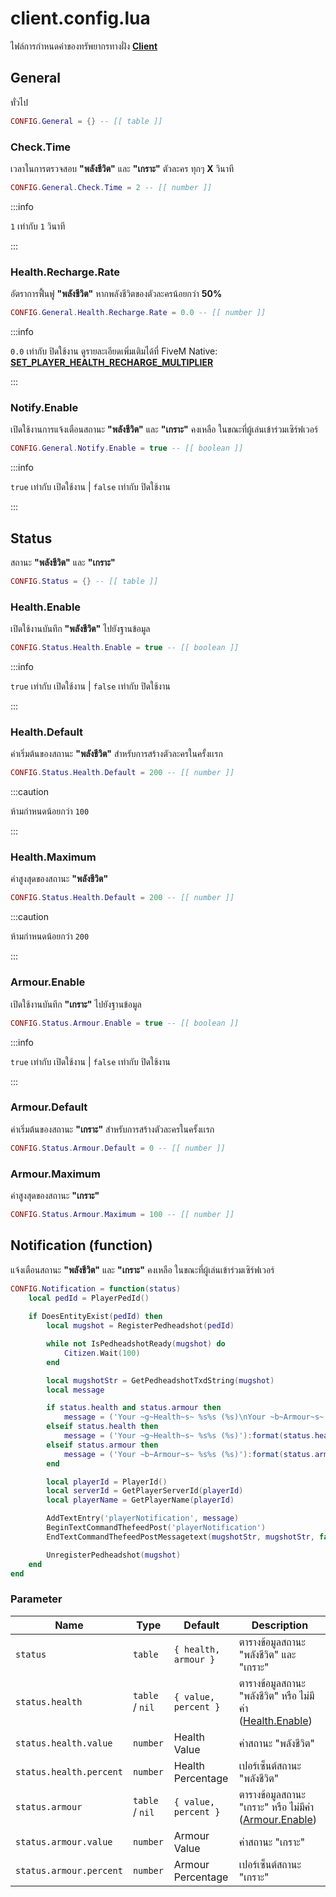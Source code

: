 # client.config.lua

ไฟล์การกำหนดค่าของทรัพยากรทางฝั่ง **[Client](https://en.wikipedia.org/wiki/Client-side)**

## General

ทั่วไป

```lua title="บรรทัดที่ 11"
CONFIG.General = {} -- [[ table ]]
```

### Check.Time

เวลาในการตรวจสอบ **"พลังชีวิต"** และ **"เกราะ"** ตัวละคร ทุกๆ **X** วินาที

```lua title="บรรทัดที่ 13"
CONFIG.General.Check.Time = 2 -- [[ number ]]
```

:::info

`1` เท่ากับ `1` วินาที

:::

### Health.Recharge.Rate

อัตราการฟื้นฟู **"พลังชีวิต"** หากพลังชีวิตของตัวละครน้อยกว่า **50%**

```lua title="บรรทัดที่ 18"
CONFIG.General.Health.Recharge.Rate = 0.0 -- [[ number ]]
```

:::info

`0.0` เท่ากับ ปิดใช้งาน ดูรายละเอียดเพิ่มเติมได้ที่ FiveM Native: **[SET_PLAYER_HEALTH_RECHARGE_MULTIPLIER](https://docs.fivem.net/natives/?_0x5DB660B38DD98A31)**

:::

### Notify.Enable

เปิดใช้งานการแจ้งเตือนสถานะ **"พลังชีวิต"** และ **"เกราะ"** คงเหลือ ในขณะที่ผู้เล่นเข้าร่วมเซิร์ฟเวอร์

```lua title="บรรทัดที่ 23"
CONFIG.General.Notify.Enable = true -- [[ boolean ]]
```

:::info

`true` เท่ากับ เปิดใช้งาน | `false` เท่ากับ ปิดใช้งาน

:::

## Status

สถานะ **"พลังชีวิต"** และ **"เกราะ"**

```lua title="บรรทัดที่ 27"
CONFIG.Status = {} -- [[ table ]]
```

### Health.Enable

เปิดใช้งานบันทึก **"พลังชีวิต"** ไปยังฐานข้อมูล

```lua title="บรรทัดที่ 29"
CONFIG.Status.Health.Enable = true -- [[ boolean ]]
```

:::info

`true` เท่ากับ เปิดใช้งาน | `false` เท่ากับ ปิดใช้งาน

:::

### Health.Default

ค่าเริ่มต้นของสถานะ **"พลังชีวิต"** สำหรับการสร้างตัวละครในครั้งเเรก

```lua title="บรรทัดที่ 30"
CONFIG.Status.Health.Default = 200 -- [[ number ]]
```

:::caution

ห้ามกำหนดน้อยกว่า `100`

:::

### Health.Maximum

ค่าสูงสุดของสถานะ **"พลังชีวิต"**

```lua title="บรรทัดที่ 31"
CONFIG.Status.Health.Default = 200 -- [[ number ]]
```

:::caution

ห้ามกำหนดน้อยกว่า `200`

:::

### Armour.Enable

เปิดใช้งานบันทึก **"เกราะ"** ไปยังฐานข้อมูล

```lua title="บรรทัดที่ 35"
CONFIG.Status.Armour.Enable = true -- [[ boolean ]]
```

:::info

`true` เท่ากับ เปิดใช้งาน | `false` เท่ากับ ปิดใช้งาน

:::

### Armour.Default

ค่าเริ่มต้นของสถานะ **"เกราะ"** สำหรับการสร้างตัวละครในครั้งเเรก

```lua title="บรรทัดที่ 36"
CONFIG.Status.Armour.Default = 0 -- [[ number ]]
```

### Armour.Maximum

ค่าสูงสุดของสถานะ **"เกราะ"**

```lua title="บรรทัดที่ 37"
CONFIG.Status.Armour.Maximum = 100 -- [[ number ]]
```

## Notification (function)

แจ้งเตือนสถานะ **"พลังชีวิต"** และ **"เกราะ"** คงเหลือ ในขณะที่ผู้เล่นเข้าร่วมเซิร์ฟเวอร์

```lua title="บรรทัดที่ 49"
CONFIG.Notification = function(status)
    local pedId = PlayerPedId()
    
    if DoesEntityExist(pedId) then
        local mugshot = RegisterPedheadshot(pedId)

        while not IsPedheadshotReady(mugshot) do
            Citizen.Wait(100)
        end

        local mugshotStr = GetPedheadshotTxdString(mugshot)
        local message

        if status.health and status.armour then
            message = ('Your ~g~Health~s~ %s%s (%s)\nYour ~b~Armour~s~ %s%s (%s)'):format(status.health.percent, '%', status.health.value, status.armour.percent, '%', status.armour.value)
        elseif status.health then
            message = ('Your ~g~Health~s~ %s%s (%s)'):format(status.health.percent, '%', status.health.value)
        elseif status.armour then
            message = ('Your ~b~Armour~s~ %s%s (%s)'):format(status.armour.percent, '%', status.armour.value)
        end

        local playerId = PlayerId()
        local serverId = GetPlayerServerId(playerId)
        local playerName = GetPlayerName(playerId)

        AddTextEntry('playerNotification', message)
        BeginTextCommandThefeedPost('playerNotification')
        EndTextCommandThefeedPostMessagetext(mugshotStr, mugshotStr, false, 8, 'PLAYER INFO', ('%s #%s'):format(playerName, serverId))

        UnregisterPedheadshot(mugshot)
    end
end
```

### Parameter

| Name                         | Type               | Default                                | Description                                                
|------------------------------|--------------------|----------------------------------------|----------------------------------------------------------------------
| `status`                     | `table`            | `{ health, armour }`                   | ตารางข้อมูลสถานะ "พลังชีวิต" และ "เกราะ"
| `status.health`              | `table` / `nil`  | `{ value, percent }`                     | ตารางข้อมูลสถานะ "พลังชีวิต" หรือ ไม่มีค่า ([Health.Enable](#healthenable))
| `status.health.value`        | `number`           | Health Value                           | ค่าสถานะ "พลังชีวิต"
| `status.health.percent`      | `number`           | Health Percentage                      | เปอร์เซ็นต์สถานะ "พลังชีวิต"
| `status.armour`              | `table` / `nil`  | `{ value, percent }`                     | ตารางข้อมูลสถานะ "เกราะ" หรือ ไม่มีค่า ([Armour.Enable](#armourenable))
| `status.armour.value`        | `number`           | Armour Value                           | ค่าสถานะ "เกราะ"
| `status.armour.percent`      | `number`           | Armour Percentage                      | เปอร์เซ็นต์สถานะ "เกราะ"
